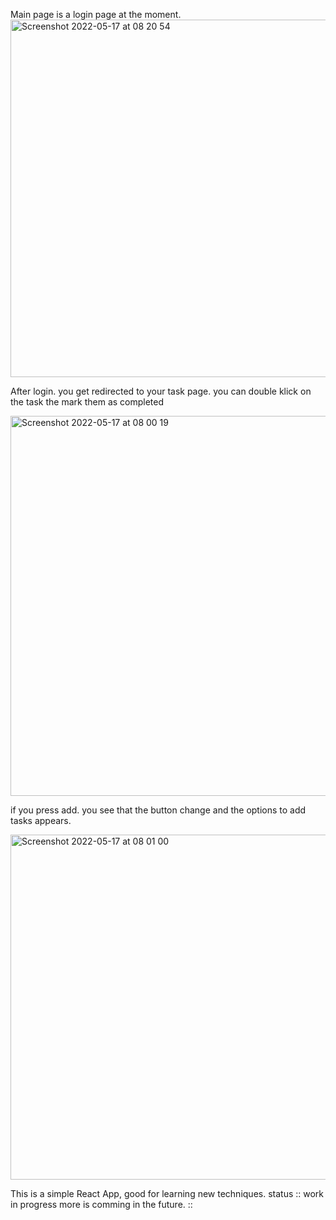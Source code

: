 Main page is a login page at the moment.  
<img width="572" alt="Screenshot 2022-05-17 at 08 20 54" src="https://user-images.githubusercontent.com/70508714/168742527-68735535-cb48-488e-8c2d-2f35336eb941.png">


After login. 
you get redirected to your task page. you can double klick on the task the mark them as completed

<img width="608" alt="Screenshot 2022-05-17 at 08 00 19" src="https://user-images.githubusercontent.com/70508714/168739686-b961758d-2b70-469c-95ec-67e0b7742889.png">


if you press add. you see that the button change and the options to add tasks appears. 

<img width="552" alt="Screenshot 2022-05-17 at 08 01 00" src="https://user-images.githubusercontent.com/70508714/168739765-79794bb0-d6a9-4ac5-96ab-48bd68b035e0.png">



This is a simple React App, good for learning new techniques. 
status :: work in progress more is comming in the future. ::
